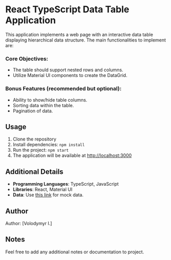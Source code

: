 # React TypeScript Data Table Application

This application implements a web page with an interactive data table displaying hierarchical data structure. The main functionalities to implement are:

### Core Objectives:
- The table should support nested rows and columns.
- Utilize Material UI components to create the DataGrid.

### Bonus Features (recommended but optional):
- Ability to show/hide table columns.
- Sorting data within the table.
- Pagination of data.

## Usage

1. Clone the repository
2. Install dependencies: `npm install`
3. Run the project: `npm start`
4. The application will be available at [http://localhost:3000](http://localhost:3000)

## Additional Details

- **Programming Languages**: TypeScript, JavaScript
- **Libraries**: React, Material UI
- **Data**: Use [this link](https://drive.google.com/file/d/1kwDMH9PVVqWAlZ-ELTiaxsQNBJdUDAYz/view) for mock data.

## Author

Author: [Volodymyr I.]

## Notes

Feel free to add any additional notes or documentation to project.
